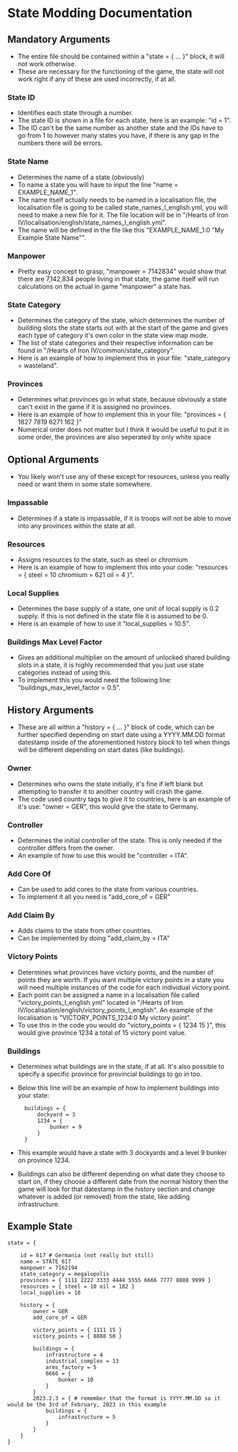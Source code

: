 # State Modding Documentation

## Mandatory Arguments
- The entire file should be contained within a "state = { ... }" block, it will not work otherwise.
- These are necessary for the functioning of the game, the state will not work right if any of these are used incorrectly, if at all.

### State ID
- Identifies each state through a number.
- The state ID is shown in a file for each state, here is an example: "id = 1".
- The ID can't be the same number as another state and the IDs have to go from 1 to however many states you have, if there is 
  any gap in the numbers there will be errors.

### State Name
- Determines the name of a state (obviously)
- To name a state you will have to input the line "name = EXAMPLE_NAME_1".
- The name itself actually needs to be named in a localisation file, the localisation file is going to be called state_names_l_english.yml, you will need to make a new file for it. The file location will be in "/Hearts of Iron IV/localisation/english/state_names_l_english.yml".
- The name will be defined in the file like this "EXAMPLE_NAME_1:0 "My Example State Name"".

### Manpower
- Pretty easy concept to grasp, "manpower = 7142834" would show that there are 7,142,834 people living in that state, the game itself will run calculations on the actual in game "manpower" a state has.

### State Category
- Determines the category of the state, which determines the number of building slots the state starts out with at the start of the game and gives each type of category it's own color in the state view map mode.
- The list of state categories and their respective information can be found in "/Hearts of Iron IV/common/state_category".
- Here is an example of how to implement this in your file: "state_category = wasteland".

### Provinces
- Determines what provinces go in what state, because obviously a state can't exist in the game if it is assigned no provinces.
- Here is an example of how to implement this in your file: "provinces = { 1827 7819 6271 162 }"
- Numerical order does not matter but I think it would be useful to put it in some order, the provinces are also seperated by only white space

## Optional Arguments ##
- You likely won't use any of these except for resources, unless you really need or want them in some state somewhere.

### Impassable
- Determines if a state is impassable, if it is troops will not be able to move into any provinces within the state at all.

### Resources 
- Assigns resources to the state, such as steel or chromium
- Here is an example of how to implement this into your code: "resources = { steel = 10 chromium = 621 oil = 4 }".

### Local Supplies
- Determines the base supply of a state, one unit of local supply is 0.2 supply. If this is not defined in the state file it is assumed to be 0.
- Here is an example of how to use it "local_supplies = 10.5".

### Buildings Max Level Factor
- Gives an additional multiplier on the amount of unlocked shared building slots in a state, it is highly recommended that you just use state categories instead of using this.
- To implement this you would need the following line: "buildings_max_level_factor = 0.5".

## History Arguments ##
- These are all within a "history = { ... }" block of code, which can be further specified depending on start date using a YYYY.MM.DD format datestamp inside of the aforementioned history block to tell when things will be different depending on start dates (like buildings).

### Owner
- Determines who owns the state initially, it's fine if left blank but attempting to transfer it to another country will crash the game.
- The code used country tags to give it to countries, here is an example of it's use: "owner = GER", this would give the state to Germany.

### Controller
- Determines the initial controller of the state. This is only needed if the controller differs from the owner.
- An example of how to use this would be "controller = ITA".

### Add Core Of
- Can be used to add cores to the state from various countries.
- To implement it all you need is "add_core_of = GER"

### Add Claim By
- Adds claims to the state from other countries.
- Can be implemented by doing "add_claim_by = ITA"

### Victory Points
- Determines what provinces have victory points, and the number of points they are worth. If you want multiple victory points in a state you will need multiple instances of the code for each individual victory point.
- Each point can be assigned a name in a localisation file called "victory_points_l_english.yml" located in "/Hearts of Iron IV/localisation/english/victory_points_l_english". An example of the localisation is "VICTORY_POINTS_1234:0 My victory point".
- To use this in the code you would do "victory_points = { 1234 15 }", this would give province 1234 a total of 15 victory point value.

### Buildings
- Determines what buildings are in the state, if at all. It's also possible to specify a specific province for provincial buildings to go in too.
- Below this line will be an example of how to implement buildings into your state:

		buildings = {
			dockyard = 3
	 		1234 = {
	 			bunker = 9
	 		}
	 	}
  
- This example would have a state with 3 dockyards and a level 9 bunker on province 1234.
- Buildings can also be different depending on what date they choose to start on, if they choose a different date from the normal history then the game will look for that datestamp in the history section and change whatever is added (or removed) from the state, like adding infrastructure.

## Example State


	state = {

		id = 617 # Germania (not really but still)
		name = STATE_617
		manpower = 7162194
		state_category = megalopolis
		provinces = { 1111 2222 3333 4444 5555 6666 7777 8888 9999 }
		resources = { steel = 10 oil = 182 }
		local_supplies = 18

		history = {
			owner = GER
			add_core_of = GER

			victory_points = { 1111 15 }
			victory_points = { 8888 50 }

			buildings = {
				infrastructure = 4
				industrial_complex = 13
				arms_factory = 5
				6666 = {
					bunker = 10
				}
			}
			2023.2.3 = { # remember that the format is YYYY.MM.DD so it would be the 3rd of February, 2023 in this example
				buildings = {
					infrastructure = 5
				}
			}
		}
	}
